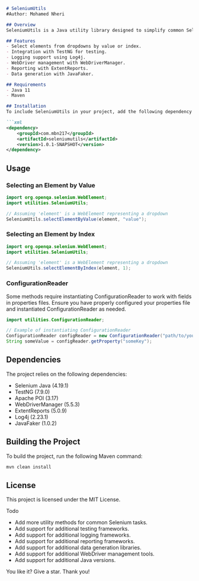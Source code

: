 ```markdown
# SeleniumUtils
#Author: Mohamed Nheri

## Overview
SeleniumUtils is a Java utility library designed to simplify common Selenium WebDriver tasks. It provides methods for interacting with web elements, managing dropdown selections, and more.

## Features
- Select elements from dropdowns by value or index.
- Integration with TestNG for testing.
- Logging support using Log4j.
- WebDriver management with WebDriverManager.
- Reporting with ExtentReports.
- Data generation with JavaFaker.

## Requirements
- Java 11
- Maven

## Installation
To include SeleniumUtils in your project, add the following dependency to your `pom.xml`:

```xml
<dependency>
    <groupId>com.mbn217</groupId>
    <artifactId>seleniumutils</artifactId>
    <version>1.0.1-SNAPSHOT</version>
</dependency>
```

## Usage
### Selecting an Element by Value
```java
import org.openqa.selenium.WebElement;
import utilities.SeleniumUtils;

// Assuming 'element' is a WebElement representing a dropdown
SeleniumUtils.selectElementByValue(element, "value");
```

### Selecting an Element by Index
```java
import org.openqa.selenium.WebElement;
import utilities.SeleniumUtils;

// Assuming 'element' is a WebElement representing a dropdown
SeleniumUtils.selectElementByIndex(element, 1);
```
### ConfigurationReader
Some methods require instantiating ConfigurationReader to 
work with fields in properties files. Ensure you have properly configured your properties 
file and instantiated ConfigurationReader as needed.
```java
import utilities.ConfigurationReader;

// Example of instantiating ConfigurationReader
ConfigurationReader configReader = new ConfigurationReader("path/to/your/properties/file.properties");
String someValue = configReader.getProperty("someKey");
```

## Dependencies
The project relies on the following dependencies:
- Selenium Java (4.19.1)
- TestNG (7.9.0)
- Apache POI (3.17)
- WebDriverManager (5.5.3)
- ExtentReports (5.0.9)
- Log4j (2.23.1)
- JavaFaker (1.0.2)

## Building the Project
To build the project, run the following Maven command:
```sh
mvn clean install
```

## License
This project is licensed under the MIT License.

Todo
- Add more utility methods for common Selenium tasks.
- Add support for additional testing frameworks.
- Add support for additional logging frameworks.
- Add support for additional reporting frameworks.
- Add support for additional data generation libraries.
- Add support for additional WebDriver management tools.
- Add support for additional Java versions.


You like it? Give a star. Thank you!
